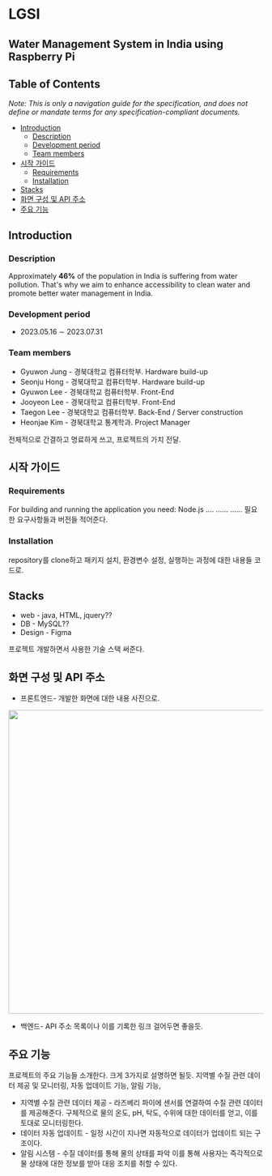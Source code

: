 # LGSI
## Water Management System in India using Raspberry Pi

## Table of Contents
*Note: This is only a navigation guide for the specification, and does not define or mandate terms for any specification-compliant documents.*
- [Introduction](#introduction)
  - [Description](#description)
  - [Development period](#development-period)
  - [Team members](#team-members)
- [시작 가이드](#시작-가이드)
  - [Requirements](#requirements)
  - [Installation](#installation)
- [Stacks](#stacks)
- [화면 구성 및 API 주소](#화면-구성-및-api-주소)
- [주요 기능](#주요-기능)
    
## Introduction

### Description
Approximately **46%** of the population in India is suffering from water pollution. That's why we aim to enhance accessibility to clean water and promote better water management in India.

### Development period
* 2023.05.16 ∼ 2023.07.31

### Team members
- Gyuwon Jung - 경북대학교 컴퓨터학부. Hardware build-up
- Seonju Hong - 경북대학교 컴퓨터학부. Hardware build-up
- Gyuwon Lee - 경북대학교 컴퓨터학부. Front-End
- Jooyeon Lee - 경북대학교 컴퓨터학부. Front-End
- Taegon Lee - 경북대학교 컴퓨터학부. Back-End / Server construction
- Heonjae Kim - 경북대학교 통계학과. Project Manager

전체적으로 간결하고 명료하게 쓰고, 프로젝트의 가치 전달.

## 시작 가이드

### Requirements
For building and running the application you need:
Node.js ....
......
......
필요한 요구사항들과 버전들 적어준다.

### Installation
repository를 clone하고 패키지 설치, 환경변수 설정, 실행하는 과정에 대한 내용들 코드로.

## Stacks
- web - java, HTML, jquery??
- DB - MySQL??
- Design - Figma

프로젝트 개발하면서 사용한 기술 스택 써준다.

## 화면 구성 및 API 주소
- 프론트엔드- 개발한 화면에 대한 내용 사진으로.
<img src="https://github.com/KimHeonjae/LGSI/assets/134956232/0c76d398-1476-48c5-a5a1-56d35f9b4f3b.png" width="600" height="600">

- 백엔드- API 주소 목록이나 이를 기록한 링크 걸어두면 좋을듯.

## 주요 기능
프로젝트의 주요 기능들 소개한다. 크게 3가지로 설명하면 될듯.
지역별 수질 관련 데이터 제공 및 모니터링, 자동 업데이트 기능, 알림 기능, 
* 지역별 수질 관련 데이터 제공 - 라즈베리 파이에 센서를 연결하여 수질 관련 데이터를 제공해준다. 구체적으로 물의 온도, pH, 탁도, 수위에 대한 데이터를 얻고, 이를 토대로 모니터링한다.
* 데이터 자동 업데이트 - 일정 시간이 지나면 자동적으로 데이터가 업데이트 되는 구조이다.
* 알림 시스템 - 수질 데이터를 통해 물의 상태를 파악
  이를 통해 사용자는 즉각적으로 물 상태에 대한 정보를 받아 대응 조치를 취할 수 있다.


